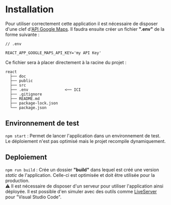 # Installation

Pour utiliser correctement cette application il est nécessaire de disposer d'une clef d'[API Google Maps](https://cloud.google.com/maps-platform/). Il faudra ensuite créer un fichier **".env"** de la forme suivante :

```
// .env

REACT_APP_GOOGLE_MAPS_API_KEY='my API Key'
```

Ce fichier sera à placer directement à la racine du projet :

```
react
  ├── doc
  ├── public
  ├── src
  ├── .env                <── ICI
  ├── .gitignore
  ├── README.md
  ├── package-lock.json
  └── package.json
```

## Environnement de test

`npm start` : Permet de lancer l'application dans un environnement de test. Le déploiement n'est pas optimisé mais le projet recompile dynamiquement.

## Deploiement

`npm run build` : Crée un dossier **"build"** dans lequel est créé une version _static_ de l'application. Celle-ci est optimisée et doit être utilisée pour la production.  
⚠ Il est nécessaire de disposer d'un serveur pour utiliser l'application ainsi déployée. Il est possible d'en simuler avec des outils comme [LiveServer](https://github.com/ritwickdey/vscode-live-server) pour "Visual Studio Code".